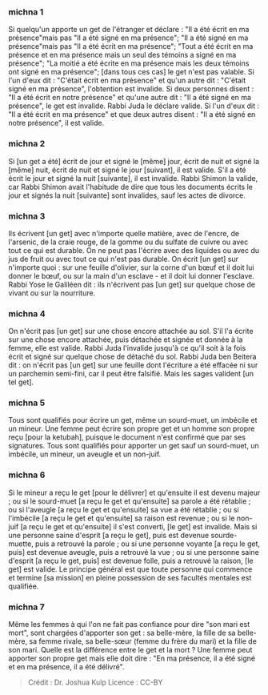 
### michna 1
Si quelqu'un apporte un get de l'étranger et déclare : "Il a été écrit en ma présence"mais pas "Il a été signé en ma présence"; "Il a été signé en ma présence"mais pas "Il a été écrit en ma présence"; "Tout a été écrit en ma présence et en ma présence mais un seul des témoins a signé en ma présence"; "La moitié a été écrite en ma présence mais les deux témoins ont signé en ma présence"; [dans tous ces cas] le get n'est pas valable. Si l'un d'eux dit : "C'était écrit en ma présence" et qu'un autre dit : "C'était signé en ma présence", l'obtention est invalide. Si deux personnes disent : "Il a été écrit en notre présence" et qu'une autre dit : "Il a été signé en ma présence", le get est invalide. Rabbi Juda le déclare valide. Si l'un d'eux dit : "Il a été écrit en ma présence" et que deux autres disent : "Il a été signé en notre présence", il est valide.

### michna 2
Si [un get a été] écrit de jour et signé le [même] jour, écrit de nuit et signé la [même] nuit, écrit de nuit et signé le jour [suivant], il est valide. S'il a été écrit le jour et signé la nuit [suivante], il est invalide. Rabbi Shimon la valide, car Rabbi Shimon avait l'habitude de dire que tous les documents écrits le jour et signés la nuit [suivante] sont invalides, sauf les actes de divorce.

### michna 3
Ils écrivent [un get] avec n'importe quelle matière, avec de l'encre, de l'arsenic, de la craie rouge, de la gomme ou du sulfate de cuivre ou avec tout ce qui est durable. On ne peut pas l'écrire avec des liquides ou avec du jus de fruit ou avec tout ce qui n'est pas durable. On écrit [un get] sur n'importe quoi : sur une feuille d'olivier, sur la corne d'un bœuf et il doit lui donner le bœuf, ou sur la main d'un esclave - et il doit lui donner l'esclave. Rabbi Yose le Galiléen dit : ils n'écrivent pas [un get] sur quelque chose de vivant ou sur la nourriture.

### michna 4
On n'écrit pas [un get] sur une chose encore attachée au sol. S'il l'a écrite sur une chose encore attachée, puis détachée et signée et donnée à la femme, elle est valide. Rabbi Juda l'invalide jusqu'à ce qu'il soit à la fois écrit et signé sur quelque chose de détaché du sol. Rabbi Juda ben Beitera dit : on n'écrit pas [un get] sur une feuille dont l'écriture a été effacée ni sur un parchemin semi-fini, car il peut être falsifié. Mais les sages valident [un tel get].

### michna 5
Tous sont qualifiés pour écrire un get, même un sourd-muet, un imbécile et un mineur. Une femme peut écrire son propre get et un homme son propre reçu [pour la ketubah], puisque le document n'est confirmé que par ses signatures. Tous sont qualifiés pour apporter un get sauf un sourd-muet, un imbécile, un mineur, un aveugle et un non-juif.

### michna 6
Si le mineur a reçu le get [pour le délivrer] et qu'ensuite il est devenu majeur ; ou si le sourd-muet [a reçu le get et qu'ensuite] sa parole a été rétablie ; ou si l'aveugle [a reçu le get et qu'ensuite] sa vue a été rétablie ; ou si l'imbécile [a reçu le get et qu'ensuite] sa raison est revenue ; ou si le non-juif [a reçu le get et qu'ensuite] il s'est converti, [le get] est invalide. Mais si une personne saine d'esprit [a reçu le get], puis est devenue sourde-muette, puis a retrouvé la parole ; ou si une personne voyante [a reçu le get, puis] est devenue aveugle, puis a retrouvé la vue ; ou si une personne saine d'esprit [a reçu le get, puis] est devenue folle, puis a retrouvé la raison, [le get] est valide. Le principe général est que toute personne qui commence et termine [sa mission] en pleine possession de ses facultés mentales est qualifiée.

### michna 7
Même les femmes à qui l'on ne fait pas confiance pour dire "son mari est mort", sont chargées d'apporter son get : sa belle-mère, la fille de sa belle-mère, sa femme rivale, sa belle-sœur (femme du frère du mari) et la fille de son mari. Quelle est la différence entre le get et la mort ? Une femme peut apporter son propre get mais elle doit dire : "En ma présence, il a été signé et en ma présence, il a été délivré".

>Crédit : Dr. Joshua Kulp
>Licence : CC-BY